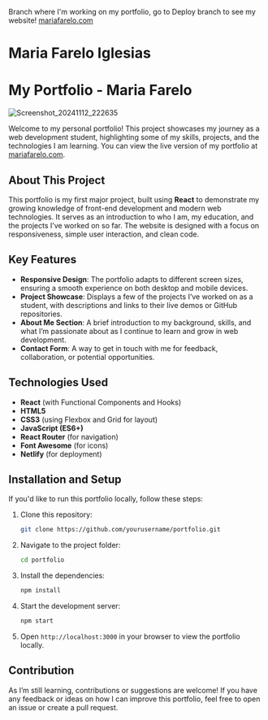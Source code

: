 
Branch where I'm working on my portfolio, go to Deploy branch to see my  website! [mariafarelo.com](https://mariafarelo.com/)

# Maria Farelo Iglesias
# My Portfolio - Maria Farelo
![Screenshot_20241112_222635](https://github.com/user-attachments/assets/67f85e5f-6012-4ab9-9b28-37d546a029d9)


Welcome to my personal portfolio! This project showcases my journey as a web development student, highlighting some of my skills, projects, and the technologies I am learning. You can view the live version of my portfolio at [mariafarelo.com](https://mariafarelo.com/).

## About This Project

This portfolio is my first major project, built using **React** to demonstrate my growing knowledge of front-end development and modern web technologies. It serves as an introduction to who I am, my education, and the projects I’ve worked on so far. The website is designed with a focus on responsiveness, simple user interaction, and clean code.

## Key Features

- **Responsive Design**: The portfolio adapts to different screen sizes, ensuring a smooth experience on both desktop and mobile devices.
- **Project Showcase**: Displays a few of the projects I’ve worked on as a student, with descriptions and links to their live demos or GitHub repositories.
- **About Me Section**: A brief introduction to my background, skills, and what I’m passionate about as I continue to learn and grow in web development.
- **Contact Form**: A way to get in touch with me for feedback, collaboration, or potential opportunities.

## Technologies Used

- **React** (with Functional Components and Hooks)
- **HTML5**
- **CSS3** (using Flexbox and Grid for layout)
- **JavaScript (ES6+)**
- **React Router** (for navigation)
- **Font Awesome** (for icons)
- **Netlify** (for deployment)

## Installation and Setup

If you'd like to run this portfolio locally, follow these steps:

1. Clone this repository:
    ```bash
    git clone https://github.com/yourusername/portfolio.git
    ```

2. Navigate to the project folder:
    ```bash
    cd portfolio
    ```

3. Install the dependencies:
    ```bash
    npm install
    ```

4. Start the development server:
    ```bash
    npm start
    ```

5. Open `http://localhost:3000` in your browser to view the portfolio locally.

## Contribution

As I’m still learning, contributions or suggestions are welcome! If you have any feedback or ideas on how I can improve this portfolio, feel free to open an issue or create a pull request.


